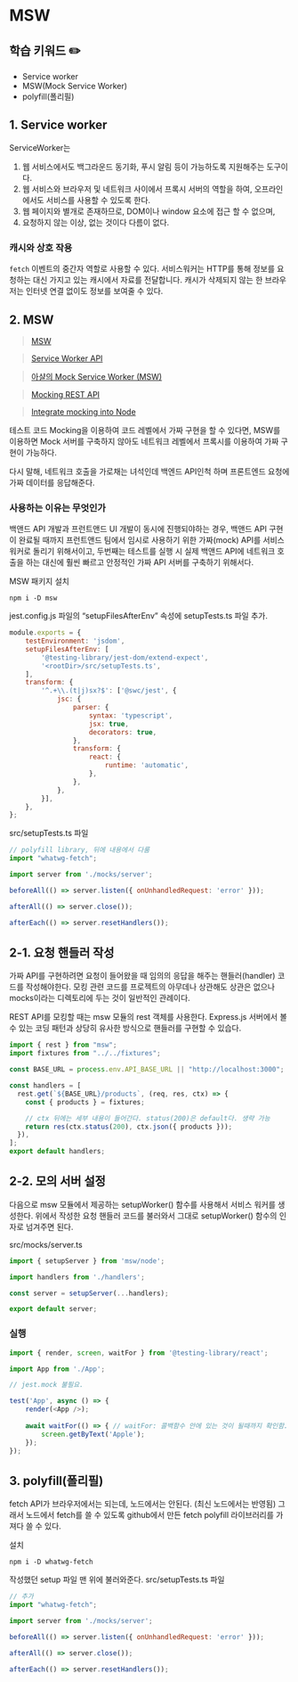 # MSW

## 학습 키워드 ✏️

- Service worker
- MSW(Mock Service Worker)
- polyfill(폴리필)

## 1. Service worker
ServiceWorker는 
1. 웹 서비스에서도 백그라운드 동기화, 푸시 알림 등이 가능하도록 지원해주는 도구이다.
2. 웹 서비스와 브라우저 및 네트워크 사이에서 프록시 서버의 역할을 하여, 
오프라인에서도 서비스를 사용할 수 있도록 한다.
4. 웹 페이지와 별개로 존재하므로, DOM이나 window 요소에 접근 할 수 없으며,
5. 요청하지 않는 이상, 없는 것이다 다름이 없다.

### 캐시와 상호 작용
`fetch` 이벤트의 중간자 역할로 사용할 수 있다.
서비스워커는 HTTP를 통해 정보를 요청하는 대신 가지고 있는 캐시에서 자료를 전달합니다. 
캐시가 삭제되지 않는 한 브라우저는 인터넷 연결 없이도 정보를 보여줄 수 있다.


## 2. MSW
> [MSW](https://mswjs.io/)
>

> [Service Worker API](https://developer.mozilla.org/ko/docs/Web/API/Service_Worker_API)
>

> [아샬의 Mock Service Worker (MSW)](https://github.com/ahastudio/til/blob/main/mock-api/msw.md)
>

> [Mocking REST API](https://mswjs.io/docs/getting-started/mocks/rest-api)
>

> [Integrate mocking into Node](https://mswjs.io/docs/getting-started/integrate/node)
>
 
테스트 코드 Mocking을 이용하여 코드 레벨에서 가짜 구현을 할 수 있다면,
MSW를 이용하면 Mock 서버를 구축하지 않아도 네트워크 레벨에서 프록시를 이용하여 가짜 구현이 가능하다.

다시 말해, 네트워크 호출을 가로채는 녀석인데 
백엔드 API인척 하며 프론트엔드 요청에 가짜 데이터를 응답해준다.

### 사용하는 이유는 무엇인가
백앤드 API 개발과 프런트앤드 UI 개발이 동시에 진행되야하는 경우, 백앤드 API 구현이 완료될 때까지 프런트앤드 팀에서 임시로 사용하기 위한 가짜(mock) API를 서비스 워커로 돌리기 위해서이고, 
두번째는 테스트를 실행 시 실제 백앤드 API에 네트워크 호출을 하는 대신에 훨씬 빠르고 안정적인 가짜 API 서버를 구축하기 위해서다.

MSW 패키지 설치
```
npm i -D msw
```

jest.config.js 파일의 “setupFilesAfterEnv” 속성에 setupTests.ts 파일 추가.
```javascript
module.exports = {
	testEnvironment: 'jsdom',
	setupFilesAfterEnv: [
		'@testing-library/jest-dom/extend-expect',
		'<rootDir>/src/setupTests.ts',
	],
	transform: {
		'^.+\\.(t|j)sx?$': ['@swc/jest', {
			jsc: {
				parser: {
					syntax: 'typescript',
					jsx: true,
					decorators: true,
				},
				transform: {
					react: {
						runtime: 'automatic',
					},
				},
			},
		}],
	},
};
```

src/setupTests.ts 파일
```javascript
// polyfill library, 뒤에 내용에서 다룸
import "whatwg-fetch";

import server from './mocks/server';

beforeAll(() => server.listen({ onUnhandledRequest: 'error' }));

afterAll(() => server.close());

afterEach(() => server.resetHandlers());
```

## 2-1. 요청 핸들러 작성
가짜 API를 구현하려면 요청이 들어왔을 때 임의의 응답을 해주는 핸들러(handler) 코드를 작성해야한다.
모킹 관련 코드를 프로젝트의 아무데나 상관해도 상관은 없으나 
mocks이라는 디렉토리에 두는 것이 일반적인 관례이다.

REST API를 모킹할 때는 msw 모듈의 rest 객체를 사용한다.
Express.js 서버에서 볼 수 있는 코딩 패턴과 상당히 유사한 방식으로 핸들러를 구현할 수 있습다.

```typescript
import { rest } from "msw";
import fixtures from "../../fixtures";

const BASE_URL = process.env.API_BASE_URL || "http://localhost:3000";

const handlers = [
  rest.get(`${BASE_URL}/products`, (req, res, ctx) => {
    const { products } = fixtures;

    // ctx 뒤에는 세부 내용이 들어간다. status(200)은 default다. 생략 가능
    return res(ctx.status(200), ctx.json({ products }));
  }),
];
export default handlers;
```

## 2-2. 모의 서버 설정
다음으로 msw 모듈에서 제공하는 setupWorker() 함수를 사용해서 서비스 워커를 생성한다. 
위에서 작성한 요청 핸들러 코드를 불러와서 그대로 setupWorker() 함수의 인자로 넘겨주면 된다.

src/mocks/server.ts
```typescript
import { setupServer } from 'msw/node';

import handlers from './handlers';

const server = setupServer(...handlers);

export default server;
```

### 실행
```typescript jsx
import { render, screen, waitFor } from '@testing-library/react';

import App from './App';

// jest.mock 불필요.

test('App', async () => {
	render(<App />);
	
	await waitFor(() => { // waitFor: 콜백함수 안에 있는 것이 될때까지 확인함.
		screen.getByText('Apple');
	});
});
```

## 3. polyfill(폴리필) 
fetch API가 브라우저에서는 되는데, 노드에서는 안된다. (최신 노드에서는 반영됨)
그래서 노드에서 fetch를 쓸 수 있도록
github에서 만든 fetch polyfill 라이브러리를 가져다 쓸 수 있다.

설치
```text
npm i -D whatwg-fetch
```
작성했던 setup 파일 맨 위에 불러와준다.
src/setupTests.ts 파일
```javascript
// 추가
import "whatwg-fetch";

import server from './mocks/server';

beforeAll(() => server.listen({ onUnhandledRequest: 'error' }));

afterAll(() => server.close());

afterEach(() => server.resetHandlers());
```
